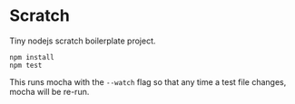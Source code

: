 # Scratch

Tiny nodejs scratch boilerplate project.

```
npm install
npm test
```

This runs mocha with the `--watch` flag so that any time a test file changes, mocha will be re-run.
